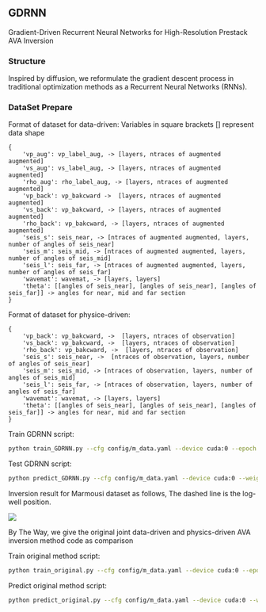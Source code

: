 ## GDRNN

Gradient-Driven Recurrent Neural Networks for High-Resolution Prestack AVA Inversion

### Structure

Inspired by diffusion, we reformulate the gradient descent process in traditional optimization methods as a Recurrent Neural Networks (RNNs).

### DataSet Prepare

Format of dataset for data-driven: Variables in square brackets [] represent data shape

```text
{
    'vp_aug': vp_label_aug, -> [layers, ntraces of augmented augmented]
    'vs_aug': vs_label_aug, -> [layers, ntraces of augmented augmented]
    'rho_aug': rho_label_aug, -> [layers, ntraces of augmented augmented]
    'vp_back': vp_bakcward ->  [layers, ntraces of augmented augmented]
    'vs_back': vp_bakcward, -> [layers, ntraces of augmented augmented]
    'rho_back': vp_bakcward, -> [layers, ntraces of augmented augmented]
    'seis_s': seis_near, -> [ntraces of augmented augmented, layers, number of angles of seis_near]
    'seis_m': seis_mid, -> [ntraces of augmented augmented, layers, number of angles of seis_mid]
    'seis_l': seis_far, -> [ntraces of augmented augmented, layers, number of angles of seis_far]
    'wavemat': wavemat, -> [layers, layers]
    'theta': [[angles of seis_near], [angles of seis_near], [angles of seis_far]] -> angles for near, mid and far section
}
```

Format of dataset for physice-driven:

```text
{
    'vp_back': vp_bakcward, ->  [layers, ntraces of observation]
    'vs_back': vp_bakcward, ->  [layers, ntraces of observation]
    'rho_back': vp_bakcward, ->  [layers, ntraces of observation]
    'seis_s': seis_near, ->  [ntraces of observation, layers, number of angles of seis_near]
    'seis_m': seis_mid, -> [ntraces of observation, layers, number of angles of seis_mid]
    'seis_l': seis_far, -> [ntraces of observation, layers, number of angles of seis_far]
    'wavemat': wavemat, -> [layers, layers]
    'theta': [[angles of seis_near], [angles of seis_near], [angles of seis_far]] -> angles for near, mid and far section
}
```

Train GDRNN script:

```bash
python train_GDRNN.py --cfg config/m_data.yaml --device cuda:0 --epoch 60 --step 9
```

Test GDRNN script:

```bash
python predict_GDRNN.py --cfg config/m_data.yaml --device cuda:0 --weight weights_dir/weights/GDRNNbest_21.pth --name custom_data --step 9
```

Inversion result for Marmousi dataset as follows, The dashed line is the log-well position. 

![](./inversion%20result.png)

By The Way, we give the original joint data-driven and physics-driven AVA inversion method code as comparison

Train original method script:

```bash
python train_original.py --cfg config/m_data.yaml --device cuda:0 --epoch 120
```

Predict original method script:

```bash
python predict_original.py --cfg config/m_data.yaml --device cuda:0 --weight your/weight/path --name custom_data
```